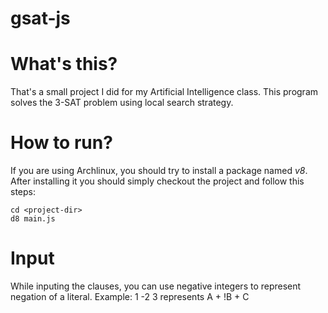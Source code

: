 gsat-js
=======

What's this?
============

That's a small project I did for my Artificial Intelligence class.
This program solves the 3-SAT problem using local search strategy.

How to run?
===========

If you are using Archlinux, you should try to install a package named *v8*.
After installing it you should simply checkout the project and follow this steps:

    cd <project-dir>
    d8 main.js

Input
=====

While inputing the clauses, you can use negative integers to represent negation of a literal.
Example:
    1 -2 3 represents A + !B + C
